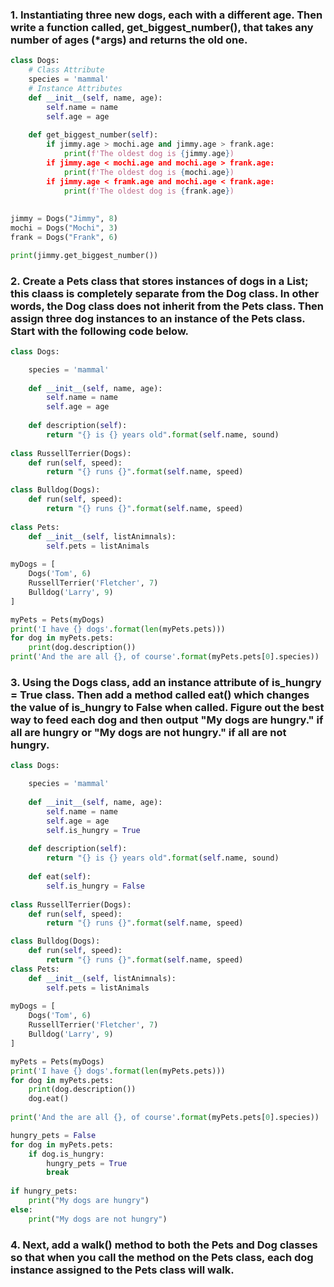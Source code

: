 ### 1. Instantiating three new dogs, each with a different age. Then write a function called, get_biggest_number(), that takes any number of ages (*args) and returns the old one.

```.py
class Dogs:
    # Class Attribute
    species = 'mammal'
    # Instance Attributes
    def __init__(self, name, age):
        self.name = name
        self.age = age
        
    def get_biggest_number(self):
        if jimmy.age > mochi.age and jimmy.age > frank.age:
            print(f'The oldest dog is {jimmy.age})
        if jimmy.age < mochi.age and mochi.age > frank.age:
            print(f'The oldest dog is {mochi.age})
        if jimmy.age < framk.age and mochi.age < frank.age: 
            print(f'The oldest dog is {frank.age})
       
        
jimmy = Dogs("Jimmy", 8)
mochi = Dogs("Mochi", 3)
frank = Dogs("Frank", 6)

print(jimmy.get_biggest_number())
```

### 2. Create a Pets class that stores instances of dogs in a List; this claass is completely separate from the Dog class. In other words, the Dog class does not inherit from the Pets class. Then assign three dog instances to an instance of the Pets class. Start with the following code below.

```.py
class Dogs:

    species = 'mammal'
    
    def __init__(self, name, age):
        self.name = name
        self.age = age
        
    def description(self):
        return "{} is {} years old".format(self.name, sound)
        
class RussellTerrier(Dogs):
    def run(self, speed):
        return "{} runs {}".format(self.name, speed)

class Bulldog(Dogs):
    def run(self, speed):
        return "{} runs {}".format(self.name, speed)
        
class Pets:
    def __init__(self, listAnimnals):
        self.pets = listAnimals
        
myDogs = [
    Dogs('Tom', 6)
    RussellTerrier('Fletcher', 7)
    Bulldog('Larry', 9)
]

myPets = Pets(myDogs)
print('I have {} dogs'.format(len(myPets.pets)))
for dog in myPets.pets:
    print(dog.description())
print('And the are all {}, of course'.format(myPets.pets[0].species))
```

### 3. Using the Dogs class, add an instance attribute of is_hungry = True class. Then add a method called eat() which changes the value of is_hungry to False when called. Figure out the best way to feed each dog and then output "My dogs are hungry." if all are hungry or "My dogs are not hungry." if all are not hungry.
```.py
class Dogs:

    species = 'mammal'
    
    def __init__(self, name, age):
        self.name = name
        self.age = age
        self.is_hungry = True
        
    def description(self):
        return "{} is {} years old".format(self.name, sound)
    
    def eat(self):
        self.is_hungry = False
        
class RussellTerrier(Dogs):
    def run(self, speed):
        return "{} runs {}".format(self.name, speed)

class Bulldog(Dogs):
    def run(self, speed):
        return "{} runs {}".format(self.name, speed)
class Pets:
    def __init__(self, listAnimnals):
        self.pets = listAnimals
        
myDogs = [
    Dogs('Tom', 6)
    RussellTerrier('Fletcher', 7)
    Bulldog('Larry', 9)
]

myPets = Pets(myDogs)
print('I have {} dogs'.format(len(myPets.pets)))
for dog in myPets.pets:
    print(dog.description())
    dog.eat()
    
print('And the are all {}, of course'.format(myPets.pets[0].species))

hungry_pets = False
for dog in myPets.pets:
    if dog.is_hungry:
        hungry_pets = True
        break
        
if hungry_pets:
    print("My dogs are hungry")
else:
    print("My dogs are not hungry")
```

### 4. Next, add a walk() method to both the Pets and Dog classes so that when you call the method on the Pets class, each dog instance assigned to the Pets class will walk.
```.py
```
